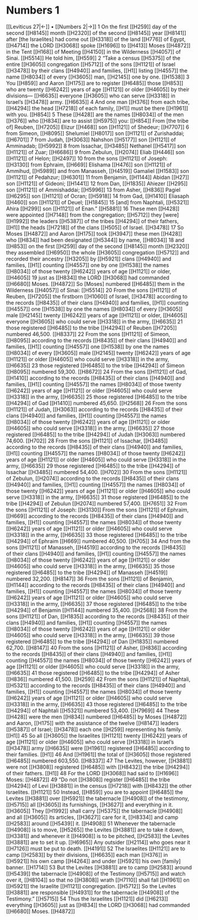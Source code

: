 # Numbers 1
[[Leviticus 27|←]] • [[Numbers 2|→]]
1 On the first [[H259]] day of the second [[H8145]] month [[H2320]] of the second [[H8145]] year [[H8141]] after [the Israelites] had come out [[H3318]] of the land [[H776]] of Egypt, [[H4714]] the LORD [[H3068]] spoke [[H1696]] to [[H413]] Moses [[H4872]] in the Tent [[H168]] of Meeting [[H4150]] in the Wilderness [[H4057]] of Sinai. [[H5514]] He told him, [[H559]] 
2 “Take a census [[H5375]] of the entire [[H3605]] congregation [[H5712]] of the sons [[H1121]] of Israel [[H3478]] by their clans [[H4940]] and families, [[H1]] listing [[H4557]] the name [[H8034]] of every [[H3605]] man, [[H2145]] one by one. [[H1538]] 
3 You [[H859]] and Aaron [[H175]] are to register [[H6485]] those [[H853]] who are twenty [[H6242]] years of age [[H1121]] or older [[H4605]] by their divisions— [[H6635]] everyone [[H3605]] who can serve [[H3318]] in Israel’s [[H3478]] army. [[H6635]] 
4 And one man [[H376]] from each tribe, [[H4294]] the head [[H7218]] of each family, [[H1]] must be there [[H1961]] with you. [[H854]] 
5 These [[H428]] are the names [[H8034]] of the men [[H376]] who [[H834]] are to assist [[H5975]] you: [[H854]] From [the tribe of] Reuben, [[H7205]] Elizur [[H468]] son [[H1121]] of Shedeur; [[H7707]] 
6 from Simeon, [[H8095]] Shelumiel [[H8017]] son [[H1121]] of Zurishaddai; [[H6701]] 
7 from Judah, [[H3063]] Nahshon [[H5177]] son [[H1121]] of Amminadab; [[H5992]] 
8 from Issachar, [[H3485]] Nethanel [[H5417]] son [[H1121]] of Zuar; [[H6686]] 
9 from Zebulun, [[H2074]] Eliab [[H446]] son [[H1121]] of Helon; [[H2497]] 
10 from the sons [[H1121]] of Joseph: [[H3130]] from Ephraim, [[H669]] Elishama [[H476]] son [[H1121]] of Ammihud, [[H5989]] and from Manasseh, [[H4519]] Gamaliel [[H1583]] son [[H1121]] of Pedahzur; [[H6301]] 
11 from Benjamin, [[H1144]] Abidan [[H27]] son [[H1121]] of Gideoni; [[H1441]] 
12 from Dan, [[H1835]] Ahiezer [[H295]] son [[H1121]] of Ammishaddai; [[H5996]] 
13 from Asher, [[H836]] Pagiel [[H6295]] son [[H1121]] of Ocran; [[H5918]] 
14 from Gad, [[H1410]] Eliasaph [[H460]] son [[H1121]] of Deuel; [[H1845]] 
15 [and] from Naphtali, [[H5321]] Ahira [[H299]] son [[H1121]] of Enan.” [[H5881]] 
16 These men [[H428]] were appointed [[H7148]] from the congregation; [[H5712]] they [were] [[H1992]] the leaders [[H5387]] of the tribes [[H4294]] of their fathers, [[H1]] the heads [[H7218]] of the clans [[H505]] of Israel. [[H3478]] 
17 So Moses [[H4872]] and Aaron [[H175]] took [[H3947]] these men [[H428]] who [[H834]] had been designated [[H5344]] by name, [[H8034]] 
18 and [[H853]] on the first [[H259]] day of the second [[H8145]] month [[H2320]] they assembled [[H6950]] the whole [[H3605]] congregation [[H5712]] and recorded their ancestry [[H3205]] by [[H5921]] clans [[H4940]] and families, [[H1]] counting [[H4557]] one by one [[H1538]] the names [[H8034]] of those twenty [[H6242]] years of age [[H1121]] or older, [[H4605]] 
19 just as [[H834]] the LORD [[H3068]] had commanded [[H6680]] Moses. [[H4872]] So [Moses] numbered [[H6485]] them in the Wilderness [[H4057]] of Sinai: [[H5514]] 
20 From the sons [[H1121]] of Reuben, [[H7205]] the firstborn [[H1060]] of Israel, [[H3478]] according to the records [[H8435]] of their clans [[H4940]] and families, [[H1]] counting [[H4557]] one [[H1538]] by one the names [[H8034]] of every [[H3605]] male [[H2145]] twenty [[H6242]] years of age [[H1121]] or older, [[H4605]] everyone [[H3605]] who could serve [[H3318]] in the army, [[H6635]] 
21 those registered [[H6485]] to the tribe [[H4294]] of Reuben [[H7205]] numbered 46,500. [[H8337]] 
22 From the sons [[H1121]] of Simeon, [[H8095]] according to the records [[H8435]] of their clans [[H4940]] and families, [[H1]] counting [[H4557]] one [[H1538]] by one the names [[H8034]] of every [[H3605]] male [[H2145]] twenty [[H6242]] years of age [[H1121]] or older [[H4605]] who could serve [[H3318]] in the army, [[H6635]] 
23 those registered [[H6485]] to the tribe [[H4294]] of Simeon [[H8095]] numbered 59,300. [[H8672]] 
24 From the sons [[H1121]] of Gad, [[H1410]] according to the records [[H8435]] of their clans [[H4940]] and families, [[H1]] counting [[H4557]] the names [[H8034]] of those twenty [[H6242]] years of age [[H1121]] or older [[H4605]] who could serve [[H3318]] in the army, [[H6635]] 
25 those registered [[H6485]] to the tribe [[H4294]] of Gad [[H1410]] numbered 45,650. [[H2568]] 
26 From the sons [[H1121]] of Judah, [[H3063]] according to the records [[H8435]] of their clans [[H4940]] and families, [[H1]] counting [[H4557]] the names [[H8034]] of those twenty [[H6242]] years of age [[H1121]] or older [[H4605]] who could serve [[H3318]] in the army, [[H6635]] 
27 those registered [[H6485]] to the tribe [[H4294]] of Judah [[H3063]] numbered 74,600. [[H702]] 
28 From the sons [[H1121]] of Issachar, [[H3485]] according to the records [[H8435]] of their clans [[H4940]] and families, [[H1]] counting [[H4557]] the names [[H8034]] of those twenty [[H6242]] years of age [[H1121]] or older [[H4605]] who could serve [[H3318]] in the army, [[H6635]] 
29 those registered [[H6485]] to the tribe [[H4294]] of Issachar [[H3485]] numbered 54,400. [[H702]] 
30 From the sons [[H1121]] of Zebulun, [[H2074]] according to the records [[H8435]] of their clans [[H4940]] and families, [[H1]] counting [[H4557]] the names [[H8034]] of those twenty [[H6242]] years of age [[H1121]] or older [[H4605]] who could serve [[H3318]] in the army, [[H6635]] 
31 those registered [[H6485]] to the tribe [[H4294]] of Zebulun [[H2074]] numbered 57,400. [[H7651]] 
32 From the sons [[H1121]] of Joseph: [[H3130]] From the sons [[H1121]] of Ephraim, [[H669]] according to the records [[H8435]] of their clans [[H4940]] and families, [[H1]] counting [[H4557]] the names [[H8034]] of those twenty [[H6242]] years of age [[H1121]] or older [[H4605]] who could serve [[H3318]] in the army, [[H6635]] 
33 those registered [[H6485]] to the tribe [[H4294]] of Ephraim [[H669]] numbered 40,500. [[H705]] 
34 And from the sons [[H1121]] of Manasseh, [[H4519]] according to the records [[H8435]] of their clans [[H4940]] and families, [[H1]] counting [[H4557]] the names [[H8034]] of those twenty [[H6242]] years of age [[H1121]] or older [[H4605]] who could serve [[H3318]] in the army, [[H6635]] 
35 those registered [[H6485]] to the tribe [[H4294]] of Manasseh [[H4519]] numbered 32,200. [[H8147]] 
36 From the sons [[H1121]] of Benjamin, [[H1144]] according to the records [[H8435]] of their clans [[H4940]] and families, [[H1]] counting [[H4557]] the names [[H8034]] of those twenty [[H6242]] years of age [[H1121]] or older [[H4605]] who could serve [[H3318]] in the army, [[H6635]] 
37 those registered [[H6485]] to the tribe [[H4294]] of Benjamin [[H1144]] numbered 35,400. [[H2568]] 
38 From the sons [[H1121]] of Dan, [[H1835]] according to the records [[H8435]] of their clans [[H4940]] and families, [[H1]] counting [[H4557]] the names [[H8034]] of those twenty [[H6242]] years of age [[H1121]] or older [[H4605]] who could serve [[H3318]] in the army, [[H6635]] 
39 those registered [[H6485]] to the tribe [[H4294]] of Dan [[H1835]] numbered 62,700. [[H8147]] 
40 From the sons [[H1121]] of Asher, [[H836]] according to the records [[H8435]] of their clans [[H4940]] and families, [[H1]] counting [[H4557]] the names [[H8034]] of those twenty [[H6242]] years of age [[H1121]] or older [[H4605]] who could serve [[H3318]] in the army, [[H6635]] 
41 those registered [[H6485]] to the tribe [[H4294]] of Asher [[H836]] numbered 41,500. [[H259]] 
42 From the sons [[H1121]] of Naphtali, [[H5321]] according to the records [[H8435]] of their clans [[H4940]] and families, [[H1]] counting [[H4557]] the names [[H8034]] of those twenty [[H6242]] years of age [[H1121]] or older [[H4605]] who could serve [[H3318]] in the army, [[H6635]] 
43 those registered [[H6485]] to the tribe [[H4294]] of Naphtali [[H5321]] numbered 53,400. [[H7969]] 
44 These [[H428]] were the men [[H834]] numbered [[H6485]] by Moses [[H4872]] and Aaron, [[H175]] with the assistance of the twelve [[H8147]] leaders [[H5387]] of Israel; [[H3478]] each one [[H259]] representing his family. [[H1]] 
45 So all [[H3605]] the Israelites [[H1121]] twenty [[H6242]] years of age [[H1121]] or older [[H4605]] who could serve [[H3318]] in Israel’s [[H3478]] army [[H6635]] were [[H1961]] registered [[H6485]] according to their families. [[H1]] 
46 And [[H1961]] the total of [[H3605]] those registered [[H6485]] numbered 603,550. [[H8337]] 
47 The Levites, however, [[H3881]] were not [[H3808]] registered [[H6485]] with [[H8432]] the tribe [[H4294]] of their fathers. [[H1]] 
48 For the LORD [[H3068]] had said to [[H1696]] Moses: [[H4872]] 
49 “Do not [[H3808]] register [[H6485]] the tribe [[H4294]] of Levi [[H3881]] in the census [[H7218]] with [[H8432]] the other Israelites. [[H1121]] 
50 Instead, [[H859]] you are to appoint [[H6485]] the Levites [[H3881]] over [[H5921]] the tabernacle [[H4908]] of the testimony, [[H5715]] all [[H3605]] its furnishings, [[H3627]] and everything in it. [[H3605]] They [[H1992]] shall carry [[H5375]] the tabernacle [[H4908]] and all [[H3605]] its articles, [[H3627]] care for it, [[H8334]] and camp [[H2583]] around [[H5439]] it. [[H4908]] 
51 Whenever the tabernacle [[H4908]] is to move, [[H5265]] the Levites [[H3881]] are to take it down, [[H3381]] and whenever it [[H4908]] is to be pitched, [[H2583]] the Levites [[H3881]] are to set it up. [[H6965]] Any outsider [[H2114]] who goes near it [[H7126]] must be put to death. [[H4191]] 
52 The Israelites [[H1121]] are to camp [[H2583]] by their divisions, [[H6635]] each man [[H376]] in [[H5921]] his own camp [[H4264]] and under [[H5921]] his own [family] banner. [[H1714]] 
53 But the Levites [[H3881]] are to camp [[H2583]] around [[H5439]] the tabernacle [[H4908]] of the Testimony [[H5715]] and watch over it, [[H8104]] so that no [[H3808]] wrath [[H7110]] shall fall [[H1961]] on [[H5921]] the Israelite [[H1121]] congregation. [[H5712]] So the Levites [[H3881]] are responsible [[H4931]] for the tabernacle [[H4908]] of the Testimony.” [[H5715]] 
54 Thus the Israelites [[H1121]] did [[H6213]] everything [[H3605]] just as [[H834]] the LORD [[H3068]] had commanded [[H6680]] Moses. [[H4872]] 

